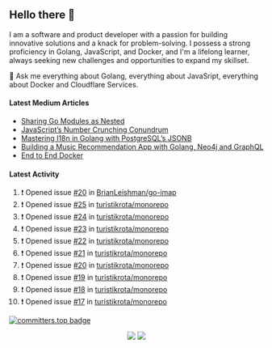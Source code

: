 ## Hello there 👋

I am a software and product developer with a passion for building innovative solutions and a knack for problem-solving. I possess a strong proficiency in Golang, JavaScript, and Docker, and I'm a lifelong learner, always seeking new challenges and opportunities to expand my skillset.

💬 Ask me everything about Golang, everything about JavaSript, everything about Docker and Cloudflare Services.

#### Latest Medium Articles

<!-- ARTICLES:START -->
- [Sharing Go Modules as Nested](https://9ssi7.medium.com/sharing-go-modules-as-nested-ad64e608b681?source=rss-ced864c5b828------2)
- [JavaScript’s Number Crunching Conundrum](https://9ssi7.medium.com/javascripts-number-crunching-conundrum-c8ad0c546738?source=rss-ced864c5b828------2)
- [Mastering I18n in Golang with PostgreSQL’s JSONB](https://9ssi7.medium.com/mastering-i18n-in-golang-with-postgresqls-jsonb-2631ad50376a?source=rss-ced864c5b828------2)
- [Building a Music Recommendation App with Golang, Neo4j and GraphQL](https://9ssi7.medium.com/building-a-music-recommendation-app-with-golang-neo4j-and-graphql-697f842ea688?source=rss-ced864c5b828------2)
- [End to End Docker](https://9ssi7.medium.com/end-to-end-docker-1d16d5a55424?source=rss-ced864c5b828------2)
<!-- ARTICLES:END -->

#### Latest Activity

<!--START_SECTION:activity-->
1. ❗ Opened issue [#20](https://github.com/BrianLeishman/go-imap/issues/20) in [BrianLeishman/go-imap](https://github.com/BrianLeishman/go-imap)
2. ❗ Opened issue [#25](https://github.com/turistikrota/monorepo/issues/25) in [turistikrota/monorepo](https://github.com/turistikrota/monorepo)
3. ❗ Opened issue [#24](https://github.com/turistikrota/monorepo/issues/24) in [turistikrota/monorepo](https://github.com/turistikrota/monorepo)
4. ❗ Opened issue [#23](https://github.com/turistikrota/monorepo/issues/23) in [turistikrota/monorepo](https://github.com/turistikrota/monorepo)
5. ❗ Opened issue [#22](https://github.com/turistikrota/monorepo/issues/22) in [turistikrota/monorepo](https://github.com/turistikrota/monorepo)
6. ❗ Opened issue [#21](https://github.com/turistikrota/monorepo/issues/21) in [turistikrota/monorepo](https://github.com/turistikrota/monorepo)
7. ❗ Opened issue [#20](https://github.com/turistikrota/monorepo/issues/20) in [turistikrota/monorepo](https://github.com/turistikrota/monorepo)
8. ❗ Opened issue [#19](https://github.com/turistikrota/monorepo/issues/19) in [turistikrota/monorepo](https://github.com/turistikrota/monorepo)
9. ❗ Opened issue [#18](https://github.com/turistikrota/monorepo/issues/18) in [turistikrota/monorepo](https://github.com/turistikrota/monorepo)
10. ❗ Opened issue [#17](https://github.com/turistikrota/monorepo/issues/17) in [turistikrota/monorepo](https://github.com/turistikrota/monorepo)
<!--END_SECTION:activity-->

[![committers.top badge](https://user-badge.committers.top/turkey_private/9ssi7.svg)](https://user-badge.committers.top/turkey_private/9ssi7)

<p align="center">
  <picture>
  <source
    srcset="https://github-readme-stats.vercel.app/api?username=9ssi7&show_icons=true&theme=dark&hide_border=true&border_radius=10"
    media="(prefers-color-scheme: dark)"
  />
  <source
    srcset="https://github-readme-stats.vercel.app/api?username=9ssi7&show_icons=true&hide_border=true&border_radius=10"
    media="(prefers-color-scheme: light), (prefers-color-scheme: no-preference)"
  />
  <img src="https://github-readme-stats.vercel.app/api?username=9ssi7&show_icons=true&hide_border=true&border_radius=10" />
</picture>

<picture>
  <source
    srcset="https://github-readme-streak-stats.herokuapp.com?user=9ssi7&theme=dark&hide_border=true&border_radius=10"
    media="(prefers-color-scheme: dark)"
  />
  <source
    srcset="https://github-readme-streak-stats.herokuapp.com?user=9ssi7&hide_border=true&border_radius=10"
    media="(prefers-color-scheme: light), (prefers-color-scheme: no-preference)"
  />
  <img src="https://github-readme-streak-stats.herokuapp.com?user=9ssi7&hide_border=true&border_radius=10" />
</picture>
</p>
